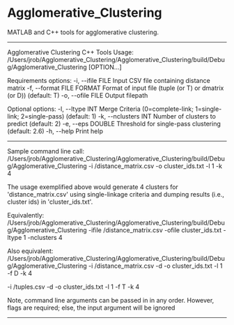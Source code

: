 # Agglomerative_Clustering
MATLAB and C++ tools for agglomerative clustering.


************************************************************************
Agglomerative Clustering C++ Tools
Usage:
/Users/jrob/Agglomerative_Clustering/Agglomerative_Clustering/build/Debug/Agglomerative_Clustering [OPTION...]

Requirements options:
-i, --ifile     FILE          Input CSV file containing distance matrix
-f, --format     FILE FORMAT  Format of input file (tuple (or T) or dmatrix
(or D)) (default: T)
-o, --ofile     FILE          Output filepath

Optional options:
-l, --ltype     INT     Merge Criteria (0=complete-link; 1=single-link;
2=single-pass) (default: 1)
-k, --nclusters INT     Number of clusters to predict (default: 2)
-e, --eps       DOUBLE  Threshold for single-pass clustering (default: 2.6)
-h, --help              Print help
************************************************************************

Sample command line call:
/Users/jrob/Agglomerative_Clustering/Agglomerative_Clustering/build/Debug/Agglomerative_Clustering -i <DATADIR>/distance_matrix.csv -o <OUTDIR>cluster_ids.txt -l 1 -k 4

The usage exemplified above would generate 4 clusters for 'distance_matrix.csv' using single-linkage criteria and dumping results (i.e., cluster ids) in 'cluster_ids.txt'.

Equivalently:
/Users/jrob/Agglomerative_Clustering/Agglomerative_Clustering/build/Debug/Agglomerative_Clustering -ifile <DATADIR>/distance_matrix.csv -ofile <OUTDIR>cluster_ids.txt -ltype 1 -nclusters 4

Also equivalent:
/Users/jrob/Agglomerative_Clustering/Agglomerative_Clustering/build/Debug/Agglomerative_Clustering -i <DATADIR>/distance_matrix.csv -d <OUTBIN> -o cluster_ids.txt -l 1 -f D -k 4

-i <DATADIR>/tuples.csv -d <OUTBIN> -o cluster_ids.txt -l 1 -f T -k 4

Note, command line arguments can be passed in in any order. However, flags are required; else, the input argument will be ignored

************************************************************************
